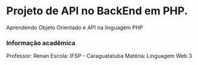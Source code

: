 # Projeto de API no BackEnd em PHP.

Aprendendo Objeto Orientado e API na linguagem PHP

### Informação acadêmica
Professor: Renan 
Escola: IFSP - Caraguatatuba
Matéria: Linguagem Web 3